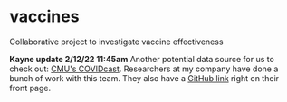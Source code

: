 # vaccines

Collaborative project to investigate vaccine effectiveness


**Kayne update 2/12/22 11:45am**
Another potential data source for us to check out: [CMU's COVIDcast](https://delphi.cmu.edu/covidcast/). Researchers at my company have done a bunch of work with this team. They also have a [GitHub link](https://github.com/cmu-delphi/) right on their front page.
